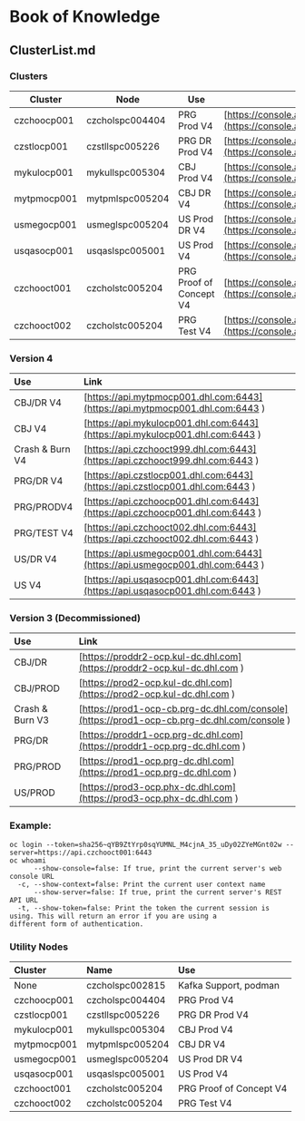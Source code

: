 #	Book of Knowledge
##	ClusterList.md

###	Clusters
|Cluster | Node | Use | Link |
|---|---|---|---|
| czchoocp001 |  czcholspc004404 | PRG Prod V4    | [https://console.apps.czchoocp001.dhl.com](https://console.apps.czchoocp001.dhl.com) |
| czstlocp001 |  czstllspc005226 | PRG DR Prod V4 | [https://console.apps.czstlocp001.dhl.com](https://console.apps.czstlocp001.dhl.com) |
| mykulocp001 |  mykullspc005304 | CBJ Prod V4    | [https://console.apps.mykulocp001.dhl.com](https://console.apps.mykulocp001.dhl.com) |
| mytpmocp001 |  mytpmlspc005204 | CBJ DR V4      | [https://console.apps.mytpmocp001.dhl.com](https://console.apps.mytpmocp001.dhl.com) |
| usmegocp001 |  usmeglspc005204 | US Prod DR V4  | [https://console.apps.usmegocp001.dhl.com](https://console.apps.usmegocp001.dhl.com) |
| usqasocp001 |  usqaslspc005001 | US Prod V4     | [https://console.apps.usqasocp001.dhl.com](https://console.apps.usqasocp001.dhl.com) |
| czchooct001 |  czcholstc005204 | PRG Proof of Concept V4 | [https://console.apps.czchooct001.dhl.com](https://console.apps.czchooct001.dhl.com) |
| czchooct002 |  czcholstc005204 | PRG Test V4    | [https://console.apps.czchooct002.dhl.com](https://console.apps.czchooct002.dhl.com) |

###	Version 4
| Use  | Link |
|:--|:--|
| CBJ/DR V4   | [https://api.mytpmocp001.dhl.com:6443](https://api.mytpmocp001.dhl.com:6443 ) |
| CBJ V4      | [https://api.mykulocp001.dhl.com:6443](https://api.mykulocp001.dhl.com:6443 ) |
| Crash & Burn V4 | [https://api.czchooct999.dhl.com:6443](https://api.czchooct999.dhl.com:6443 ) |
| PRG/DR V4   | [https://api.czstlocp001.dhl.com:6443](https://api.czstlocp001.dhl.com:6443 ) |
| PRG/PRODV4 | [https://api.czchoocp001.dhl.com:6443](https://api.czchoocp001.dhl.com:6443 ) |
| PRG/TEST V4 | [https://api.czchooct002.dhl.com:6443](https://api.czchooct002.dhl.com:6443 ) |
| US/DR V4    | [https://api.usmegocp001.dhl.com:6443](https://api.usmegocp001.dhl.com:6443 ) |
| US V4       | [https://api.usqasocp001.dhl.com:6443](https://api.usqasocp001.dhl.com:6443 ) |

###	Version 3 (Decommissioned)
| Use  | Link |
|:--|:--|
| CBJ/DR      | [https://proddr2-ocp.kul-dc.dhl.com](https://proddr2-ocp.kul-dc.dhl.com ) |
| CBJ/PROD    | [https://prod2-ocp.kul-dc.dhl.com](https://prod2-ocp.kul-dc.dhl.com ) |
| Crash & Burn V3 | [https://prod1-ocp-cb.prg-dc.dhl.com/console](https://prod1-ocp-cb.prg-dc.dhl.com/console ) |
| PRG/DR      | [https://proddr1-ocp.prg-dc.dhl.com](https://proddr1-ocp.prg-dc.dhl.com ) |
| PRG/PROD    | [https://prod1-ocp.prg-dc.dhl.com](https://prod1-ocp.prg-dc.dhl.com ) |
| US/PROD     | [https://prod3-ocp.phx-dc.dhl.com](https://prod3-ocp.phx-dc.dhl.com ) |

###	Example:
```
oc login --token=sha256~qYB9ZtYrp0sqYUMNL_M4cjnA_35_uDy02ZYeMGnt02w --server=https://api.czchooct001:6443
oc whoami
      --show-console=false: If true, print the current server's web console URL
  -c, --show-context=false: Print the current user context name
      --show-server=false: If true, print the current server's REST API URL
  -t, --show-token=false: Print the token the current session is using. This will return an error if you are using a
different form of authentication.
```

###	Utility Nodes
| Cluster | Name | Use |
|:--|:--|:--|
| None | czcholspc002815 | Kafka Support, podman |
| czchoocp001 |  czcholspc004404 | PRG Prod V4    |
| czstlocp001 |  czstllspc005226 | PRG DR Prod V4 |
| mykulocp001 |  mykullspc005304 | CBJ Prod V4    |
| mytpmocp001 |  mytpmlspc005204 | CBJ DR V4      |
| usmegocp001 |  usmeglspc005204 | US Prod DR V4  |
| usqasocp001 |  usqaslspc005001 | US Prod V4     |
| czchooct001 |  czcholstc005204 | PRG Proof of Concept V4 |
| czchooct002 |  czcholstc005204 | PRG Test V4    |


[//]: # ( vim: set ai noet nu sts=4 sw=4 ts=4 tw=78 filetype=markdown :)
